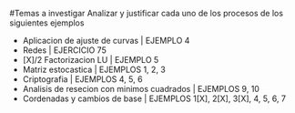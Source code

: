 #Temas a investigar
Analizar y justificar cada uno de los procesos de los siguientes ejemplos

- Aplicacion de ajuste de curvas | EJEMPLO 4
- Redes | EJERCICIO 75
- [X]/2 Factorizacion LU | EJEMPLO 5
- Matriz estocastica | EJEMPLOS 1, 2, 3
- Criptografia | EJEMPLOS 4, 5, 6
- Analisis de resecion con minimos cuadrados | EJEMPLOS 9, 10
- Cordenadas y cambios de base | EJEMPLOS 1[X], 2[X], 3[X], 4, 5, 6, 7